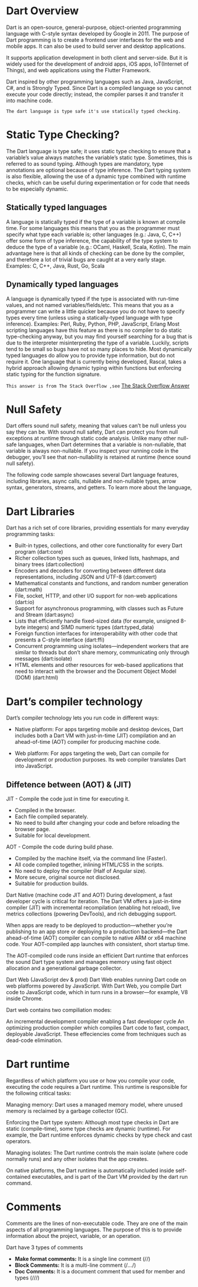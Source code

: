# Dart Overview

Dart is an open-source, general-purpose, object-oriented programming language with C-style syntax developed by Google in 2011. The purpose of Dart programming is to create a frontend user interfaces for the web and mobile apps. It can also be used to build server and desktop applications.

It supports application development in both client and server-side. But it is widely used for the development of android apps, iOS apps, IoT(Internet of Things), and web applications using the Flutter Framework.

Dart inspired by other programming languages such as Java, JavaScript, C#, and is Strongly Typed. Since Dart is a compiled language so you cannot execute your code directly; instead, the compiler parses it and transfer it into machine code.


`The dart language is type safe it's use statically typed checking. `

# Static Type Checking?

The Dart language is type safe; it uses static type checking to ensure that a variable’s value always matches the variable’s static type. Sometimes, this is referred to as sound typing. Although types are mandatory, type annotations are optional because of type inference. The Dart typing system is also flexible, allowing the use of a dynamic type combined with runtime checks, which can be useful during experimentation or for code that needs to be especially dynamic.

## Statically typed languages

A language is statically typed if the type of a variable is known at compile time. For some languages this means that you as the programmer must specify what type each variable is; other languages (e.g.: Java, C, C++) offer some form of type inference, the capability of the type system to deduce the type of a variable (e.g.: OCaml, Haskell, Scala, Kotlin).
The main advantage here is that all kinds of checking can be done by the compiler, and therefore a lot of trivial bugs are caught at a very early stage.
Examples: C, C++, Java, Rust, Go, Scala


## Dynamically typed languages
A language is dynamically typed if the type is associated with run-time values, and not named variables/fields/etc. This means that you as a programmer can write a little quicker because you do not have to specify types every time (unless using a statically-typed language with type inference).
Examples: Perl, Ruby, Python, PHP, JavaScript, Erlang
Most scripting languages have this feature as there is no compiler to do static type-checking anyway, but you may find yourself searching for a bug that is due to the interpreter misinterpreting the type of a variable. Luckily, scripts tend to be small so bugs have not so many places to hide.
Most dynamically typed languages do allow you to provide type information, but do not require it. One language that is currently being developed, Rascal, takes a hybrid approach allowing dynamic typing within functions but enforcing static typing for the function signature.

`This answer is from The Stack Overflow ,see` [The Stack Overflow Answer](https://stackoverflow.com/questions/1517582/what-is-the-difference-between-statically-typed-and-dynamically-typed-languages?fbclid=IwAR1FqTZa6SGndz9gpvdZSwxpvdograt_9DsWVROPjeP1E-0VfXhJTInqHqo)


# Null Safety

Dart offers sound null safety, meaning that values can’t be null unless you say they can be. With sound null safety, Dart can protect you from null exceptions at runtime through static code analysis. Unlike many other null-safe languages, when Dart determines that a variable is non-nullable, that variable is always non-nullable. If you inspect your running code in the debugger, you’ll see that non-nullability is retained at runtime (hence sound null safety).

The following code sample showcases several Dart language features, including libraries, async calls, nullable and non-nullable types, arrow syntax, generators, streams, and getters. To learn more about the language,


# Dart Libraries
Dart has a rich set of core libraries, providing essentials for many everyday programming tasks:

- Built-in types, collections, and other core functionality for every Dart program (dart:core)
- Richer collection types such as queues, linked lists, hashmaps, and binary trees (dart:collection)
- Encoders and decoders for converting between different data representations, including JSON and UTF-8 (dart:convert)
- Mathematical constants and functions, and random number generation (dart:math)
- File, socket, HTTP, and other I/O support for non-web applications (dart:io)
- Support for asynchronous programming, with classes such as Future and Stream (dart:async)
- Lists that efficiently handle fixed-sized data (for example, unsigned 8-byte integers) and SIMD numeric types (dart:typed_data)
- Foreign function interfaces for interoperability with other code that presents a C-style interface (dart:ffi)
- Concurrent programming using isolates—independent workers that are similar to threads but don’t share memory, communicating only through messages (dart:isolate)
- HTML elements and other resources for web-based applications that need to interact with the browser and the Document Object Model (DOM) (dart:html)

# Dart’s compiler technology

Dart’s compiler technology lets you run code in different ways:

- Native platform: For apps targeting mobile and desktop devices, Dart includes both a Dart VM with just-in-time (JIT) compilation and an ahead-of-time (AOT) compiler for producing machine code.

- Web platform: For apps targeting the web, Dart can compile for development or production purposes. Its web compiler translates Dart into JavaScript.


## Diffetence between (AOT) & (JIT)

JIT - Compile the code just in time for executing it.

- Compiled in the browser.
- Each file compiled separately.
- No need to build after changing your code and before reloading the browser page.
- Suitable for local development.

AOT - Compile the code during build phase.

- Compiled by the machine itself, via the command line (Faster).
- All code compiled together, inlining HTML/CSS in the scripts.
- No need to deploy the compiler (Half of Angular size).
- More secure, original source not disclosed.
- Suitable for production builds.

Dart Native (machine code JIT and AOT)
During development, a fast developer cycle is critical for iteration. The Dart VM offers a just-in-time compiler (JIT) with incremental recompilation (enabling hot reload), live metrics collections (powering DevTools), and rich debugging support.

When apps are ready to be deployed to production—whether you’re publishing to an app store or deploying to a production backend—the Dart ahead-of-time (AOT) compiler can compile to native ARM or x64 machine code. Your AOT-compiled app launches with consistent, short startup time.

The AOT-compiled code runs inside an efficient Dart runtime that enforces the sound Dart type system and manages memory using fast object allocation and a generational garbage collector.

Dart Web (JavaScript dev & prod)
Dart Web enables running Dart code on web platforms powered by JavaScript. With Dart Web, you compile Dart code to JavaScript code, which in turn runs in a browser—for example, V8 inside Chrome.

Dart web contains two compiliation modes:

An incremental development compiler enabling a fast developer cycle
An optimizing production compiler which compiles Dart code to fast, compact, deployable JavaScript. These effeciencies come from techniques such as dead-code elimination.

# Dart runtime
Regardless of which platform you use or how you compile your code, executing the code requires a Dart runtime. This runtime is responsible for the following critical tasks:

Managing memory: Dart uses a managed memory model, where unused memory is reclaimed by a garbage collector (GC).

Enforcing the Dart type system: Although most type checks in Dart are static (compile-time), some type checks are dynamic (runtime). For example, the Dart runtime enforces dynamic checks by type check and cast operators.

Managing isolates: The Dart runtime controls the main isolate (where code normally runs) and any other isolates that the app creates.

On native platforms, the Dart runtime is automatically included inside self-contained executables, and is part of the Dart VM provided by the dart run command.


# Comments

Comments are the lines of non-executable code. They are one of the main aspects of all programming languages. The purpose of this is to provide information about the project, variable, or an operation.

Dart have 3 types of comments

- **Make format comments:** It is a single line comment (//)
- **Block Comments:** It is a multi-line comment (/*...*/)
- **Doc Comments:** It is a document comment that used for member and types (///)
